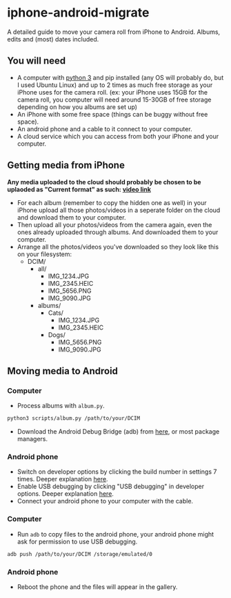 # iphone-android-migrate
A detailed guide to move your camera roll from iPhone to Android. Albums, edits and (most) dates included.

## You will need
- A computer with [python 3](https://www.python.org/) and pip installed (any OS will probably do, but I used Ubuntu Linux) and up to 2 times as much free storage as your iPhone uses for the camera roll. (ex: your iPhone uses 15GB for the camera roll, you computer will need around 15-30GB of free storage depending on how you albums are set up)
- An iPhone with some free space (things can be buggy without free space).
- An android phone and a cable to it connect to your computer.
- A cloud service which you can access from both your iPhone and your computer.

## Getting media from iPhone
**Any media uploaded to the cloud should probably be chosen to be uplaoded as "Current format" as such: [video link](https://github.com/objectiveSquid/iphone-android-migrate/blob/main/videos/current_format_example.mp4)**

* For each album (remember to copy the hidden one as well) in your iPhone upload all those photos/videos in a seperate folder on the cloud and download them to your computer.
* Then upload all your photos/videos from the camera again, even the ones already uploaded through albums. And downloaded them to your computer.
* Arrange all the photos/videos you've downloaded so they look like this on your filesystem:
  * DCIM/
    * all/
      * IMG_1234.JPG
      * IMG_2345.HEIC
      * IMG_5656.PNG
      * IMG_9090.JPG
    * albums/
      * Cats/
        * IMG_1234.JPG
        * IMG_2345.HEIC
      * Dogs/
        * IMG_5656.PNG
        * IMG_9090.JPG

## Moving media to Android
### Computer
* Process albums with `album.py`.
```sh
python3 scripts/album.py /path/to/your/DCIM
```
* Download the Android Debug Bridge (adb) from [here](https://developer.android.com/tools/releases/platform-tools), or most package managers.

### Android phone
* Switch on developer options by clicking the build number in settings 7 times. Deeper explanation [here](https://developer.android.com/studio/debug/dev-options#enable).
* Enable USB debugging by clicking "USB debugging" in developer options. Deeper explanation [here](https://developer.android.com/studio/debug/dev-options#Enable-debugging).
* Connect your android phone to your computer with the cable.

### Computer
* Run `adb` to copy files to the android phone, your android phone might ask for permission to use USB debugging.
```sh
adb push /path/to/your/DCIM /storage/emulated/0
```

### Android phone
* Reboot the phone and the files will appear in the gallery.
